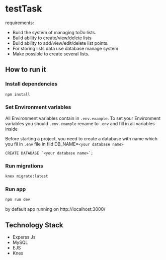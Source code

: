 # testTask
requirements:
- Build the system of managing toDo lists.
- Build ability to create/view/delete lists
- Build ability to add/view/edit/delete list points.
- For storing lists data use database manage system
- Make possible to create several lists.

## How to run it

### Install dependencies

```bash
npm install
```

### Set Environment variables

All Environment variables contain in `.env.example`. To set your Environment variables you should `.env.example` rename to `.env` and fill in all variables inside

Before starting a project, you need to create a database with name which you fil in `.env` file in fild DB_NAME=`<your database name>`

```
CREATE DATABASE `<your database name>`;
```
### Run migrations

```bash
knex migrate:latest
```
### Run app

```bash
npm run dev
```

by default app running on http://localhost:3000/

## Technology Stack
- Experss Js
- MySQL
- EJS
- Knex
